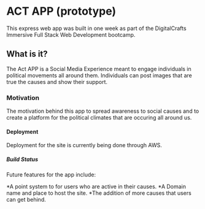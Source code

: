 # ACT APP (prototype)
This express web app was built in one week as part of the DigitalCrafts Immersive Full Stack Web Development bootcamp.

## What is it?
The Act APP is a Social Media Experience meant to engage individuals in political movements all around them. Individuals can post images that are true the causes and show their support.

### Motivation
The motivation behind this app to spread awareness to social causes and to create a platform for the political climates that are occuring all around us. 


#### Deployment
Deployment for the site is currently being done through AWS.


##### Build Status


  Future features for the app include:

  *A point system to for users who are active in their causes.
  *A Domain name and place to host the site.
  *The addition of more causes that users can get behind.

